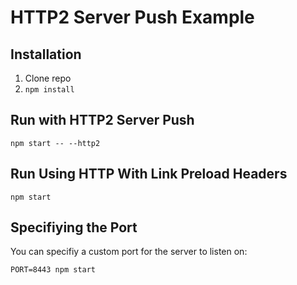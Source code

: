 # HTTP2 Server Push Example

## Installation

 1. Clone repo
 2. `npm install`

## Run with HTTP2 Server Push

```npm start -- --http2```

## Run Using HTTP With Link Preload Headers

```npm start```

## Specifiying the Port

You can specifiy a custom port for the server to listen on:

```PORT=8443 npm start```
